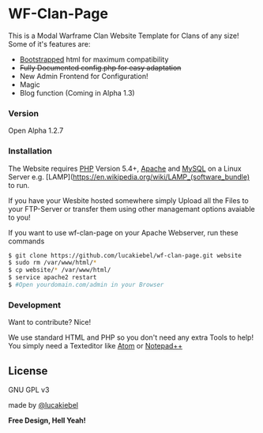 # WF-Clan-Page

This is a Modal Warframe Clan Website Template for Clans of any size! Some of it's features are:

  - [Bootstrapped](http://getbootstrap.com/) html for maximum compatibility
  - ~~Fully Documented config.php for easy adaptation~~
  - New Admin Frontend for Configuration!
  - Magic
  - Blog function (Coming in Alpha 1.3)

### Version
Open Alpha 1.2.7

### Installation

The Website requires [PHP](http://php.net) Version 5.4+, [Apache](http://apache.org) and [MySQL](mysql.com) on a Linux Server e.g. [LAMP](https://en.wikipedia.org/wiki/LAMP_(software_bundle) to run.

If you have your Wesbite hosted somewhere simply Upload all the Files to your FTP-Server or transfer them using other managemant options avaiable to you!

If you want to use wf-clan-page on your Apache Webserver, run these commands
```sh
$ git clone https://github.com/lucakiebel/wf-clan-page.git website
$ sudo rm /var/www/html/* 
$ cp website/* /var/www/html/
$ service apache2 restart
$ #Open yourdomain.com/admin in your Browser
```

### Development

Want to contribute? Nice!

We use standard HTML and PHP so you don't need any extra Tools to help!
You simply need a Texteditor like [Atom](http://atom.io) or [Notepad++](http://notepad-plus-plus.org)

License
----

GNU GPL v3

made by [@lucakiebel](http://twitter.com/lucakiebel)


**Free Design, Hell Yeah!**
